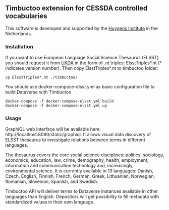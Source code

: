 ## Timbuctoo extension for CESSDA controlled vocabularies
This software is developed and supported by the [Huygens Institute](http://huygens.knaw.nl) in the Netherlands.

### Installation
If you want to use European Language Social Science Thesaurus (ELSST) you should request it from [UKDA](https://elsst.ukdataservice.ac.uk/elsst-guide) in the form of .nt triples: ElsstTriples*.nt (* indicates version number). 
Then copy ElsstTriples*.nt to timbuctoo folder:
```
cp ElsstTriples*.nt ./timbuctoo/
```
You should use docker-compose-elsst.yml as basic configuration file to build Dataverse with Timbuctoo
```
docker-compose -f docker-compose-elsst.yml build
docker-compose -f docker-compose-elsst.yml up
```
### Usage
GraphiQL web interface will be available here: http://localhost:8090/static/graphiql. It allows visual data discovery of ELSST thesaurus to investigate relations between terms in different languages.  


The thesaurus covers the core social science disciplines: politics, sociology, economics, education, law, crime, demography, health, employment, information and communication technology and, increasingly, environmental science.
It is currently available in 13 languages: Danish, Czech, English, Finnish, French, German, Greek, Lithuanian, Norwegian, Romanian, Slovenian, Spanish, and Swedish.


Timbuctoo API will deliver terms to Dataverse instances available in other languages than English. Depositors will get possibility to fill metadata with standardized values in their own language. 
